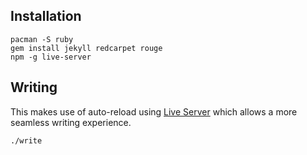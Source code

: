 Installation
------------

```
pacman -S ruby
gem install jekyll redcarpet rouge
npm -g live-server
```

Writing
-------

This makes use of auto-reload using [Live Server](http://tapiov.net/live-server/)
which allows a more seamless writing experience.

```
./write
```
